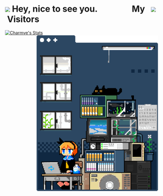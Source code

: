 <p align="left">
  <h1 align="left"><img src="https://emojis.slackmojis.com/emojis/images/1531849430/4246/blob-sunglasses.gif?1531849430" width="30"/> Hey, nice to see you.&nbsp;&nbsp;&nbsp;&nbsp;&nbsp;&nbsp;&nbsp;&nbsp;&nbsp;&nbsp;&nbsp;&nbsp;&nbsp;&nbsp;&nbsp;&nbsp;&nbsp;My&nbsp;&nbsp;&nbsp;<img src="https://profile-counter.glitch.me/RookieXwc/count.svg" width="150"/> &nbsp;Visitors</h1> 
</p>




<p align="left">
  <a href="https://github.com/RookieXwc" class="rich-diff-level-one">
    <img src="https://metrics.lecoq.io/RookieXwc?template=classic&base.activity=0&base.community=0&base.repositories=0&languages=1&stars=1&languages.limit=8&languages.sections=most-used&languages.colors=github&languages.threshold=0%25&languages.indepth=false&languages.analysis.timeout=15&languages.categories=markup%2C%20programming&languages.recent.categories=markup%2C%20programming&languages.recent.load=300&languages.recent.days=14&stars.limit=4&config.timezone=Asia%2FShanghai" alt="Charmve's Stats" width="400">
    <!-- &hide=issues
    <img src="https://metrics.lecoq.io/RookieXwc?template=classic&base.activity=0&base.community=0&base.repositories=0&languages=1&stars=1&languages.limit=8&languages.sections=most-used&languages.colors=github&languages.threshold=0%25&languages.indepth=false&languages.analysis.timeout=15&languages.categories=markup%2C%20programming&languages.recent.categories=markup%2C%20programming&languages.recent.load=300&languages.recent.days=14&stars.limit=4&config.timezone=Asia%2FShanghai" alt="Charmve's Stats" >
    -->
  </a>
  <img align="right" alt="GIF" src="mygif2.gif" width="400" title="Say HI">
</p>

